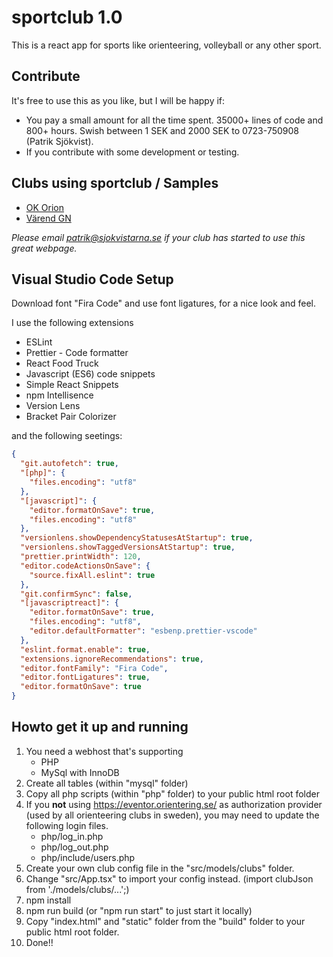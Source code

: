 # sportclub 1.0

This is a react app for sports like orienteering, volleyball or any other sport.

## Contribute

It's free to use this as you like, but I will be happy if:

- You pay a small amount for all the time spent. 35000+ lines of code and 800+ hours. Swish between 1 SEK and 2000 SEK to 0723-750908 (Patrik Sjökvist).
- If you contribute with some development or testing.

## Clubs using sportclub / Samples

- [OK Orion](https://okorion.com/)
- [Värend GN](https://varendgn.se/)

_Please email patrik@sjokvistarna.se if your club has started to use this great webpage._

## Visual Studio Code Setup

Download font "Fira Code" and use font ligatures, for a nice look and feel.

I use the following extensions

- ESLint
- Prettier - Code formatter
- React Food Truck
- Javascript (ES6) code snippets
- Simple React Snippets
- npm Intellisence
- Version Lens
- Bracket Pair Colorizer

and the following seetings:

```json
{
  "git.autofetch": true,
  "[php]": {
    "files.encoding": "utf8"
  },
  "[javascript]": {
    "editor.formatOnSave": true,
    "files.encoding": "utf8"
  },
  "versionlens.showDependencyStatusesAtStartup": true,
  "versionlens.showTaggedVersionsAtStartup": true,
  "prettier.printWidth": 120,
  "editor.codeActionsOnSave": {
    "source.fixAll.eslint": true
  },
  "git.confirmSync": false,
  "[javascriptreact]": {
    "editor.formatOnSave": true,
    "files.encoding": "utf8",
    "editor.defaultFormatter": "esbenp.prettier-vscode"
  },
  "eslint.format.enable": true,
  "extensions.ignoreRecommendations": true,
  "editor.fontFamily": "Fira Code",
  "editor.fontLigatures": true,
  "editor.formatOnSave": true
}
```

## Howto get it up and running

1. You need a webhost that's supporting
   - PHP
   - MySql with InnoDB
2. Create all tables (within "mysql" folder)
3. Copy all php scripts (within "php" folder) to your public html root folder
4. If you **not** using https://eventor.orientering.se/ as authorization provider (used by all orienteering clubs in sweden), you may need to update the following login files.
   - php/log_in.php
   - php/log_out.php
   - php/include/users.php
5. Create your own club config file in the "src/models/clubs" folder.
6. Change "src/App.tsx" to import your config instead. (import clubJson from './models/clubs/...';)
7. npm install
8. npm run build (or "npm run start" to just start it locally)
9. Copy "index.html" and "static" folder from the "build" folder to your public html root folder.
10. Done!!
